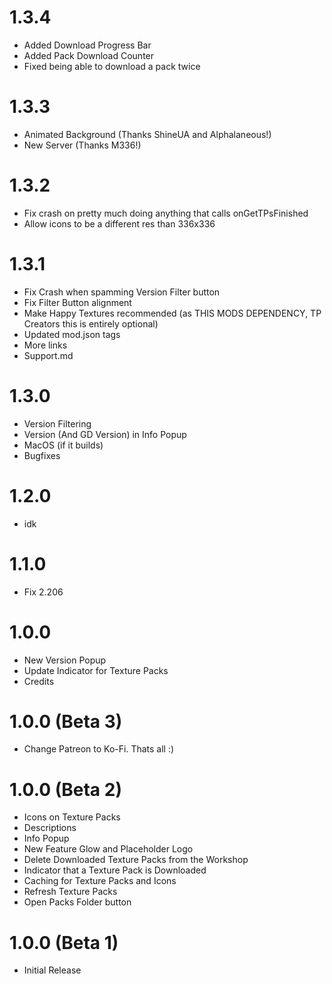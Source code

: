 # 1.3.4

- Added Download Progress Bar
- Added Pack Download Counter
- Fixed being able to download a pack twice

# 1.3.3
- Animated Background (Thanks ShineUA and Alphalaneous!)
- New Server (Thanks M336!)
  
# 1.3.2
- Fix crash on pretty much doing anything that calls onGetTPsFinished
- Allow icons to be a different res than 336x336

# 1.3.1
- Fix Crash when spamming Version Filter button
- Fix Filter Button alignment
- Make Happy Textures recommended (as THIS MODS DEPENDENCY, TP Creators this is entirely optional)
- Updated mod.json tags
- More links
- Support.md

# 1.3.0
- Version Filtering
- Version (And GD Version) in Info Popup
- MacOS (if it builds)
- Bugfixes

# 1.2.0
- idk

# 1.1.0
- Fix 2.206
  
# 1.0.0
- New Version Popup
- Update Indicator for Texture Packs
- Credits

# 1.0.0 (Beta 3)
- Change Patreon to Ko-Fi. Thats all :)

# 1.0.0 (Beta 2)
- Icons on Texture Packs
- Descriptions
- Info Popup
- New Feature Glow and Placeholder Logo
- Delete Downloaded Texture Packs from the Workshop
- Indicator that a Texture Pack is Downloaded
- Caching for Texture Packs and Icons
- Refresh Texture Packs
- Open Packs Folder button

# 1.0.0 (Beta 1)
- Initial Release
